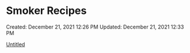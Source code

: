 # Smoker Recipes

Created: December 21, 2021 12:26 PM
Updated: December 21, 2021 12:33 PM

[Untitled](Smoker%20Recipes%20731f2063a7364cab8670f8370e35297f/Untitled%20Database%2007045eda112644218984df5898467beb.md)